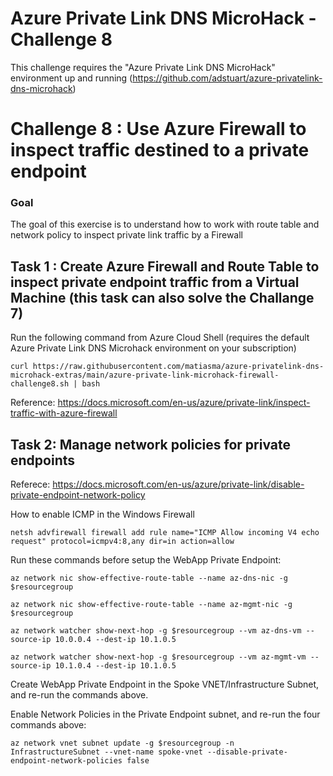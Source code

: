 # **Azure Private Link DNS MicroHack - Challenge 8**

This challenge requires the "Azure Private Link DNS MicroHack" environment up and running (https://github.com/adstuart/azure-privatelink-dns-microhack)

# Challenge 8 : Use Azure Firewall to inspect traffic destined to a private endpoint

### Goal 

The goal of this exercise is to understand how to work with route table and network policy to inspect private link traffic by a Firewall 

## Task 1 : Create Azure Firewall and Route Table to inspect private endpoint traffic from a Virtual Machine (this task can also solve the Challange 7)

Run the following command from Azure Cloud Shell (requires the default Azure Private Link DNS Microhack environment on your subscription)

`curl https://raw.githubusercontent.com/matiasma/azure-privatelink-dns-microhack-extras/main/azure-private-link-microhack-firewall-challenge8.sh | bash`

Reference: https://docs.microsoft.com/en-us/azure/private-link/inspect-traffic-with-azure-firewall

## Task 2: Manage network policies for private endpoints

Referece: https://docs.microsoft.com/en-us/azure/private-link/disable-private-endpoint-network-policy

How to enable ICMP in the Windows Firewall

`netsh advfirewall firewall add rule name="ICMP Allow incoming V4 echo request" protocol=icmpv4:8,any dir=in action=allow`

Run these commands before setup the WebApp Private Endpoint:

`az network nic show-effective-route-table --name az-dns-nic -g $resourcegroup`

`az network nic show-effective-route-table --name az-mgmt-nic -g $resourcegroup`

`az network watcher show-next-hop -g $resourcegroup --vm az-dns-vm --source-ip 10.0.0.4 --dest-ip 10.1.0.5`

`az network watcher show-next-hop -g $resourcegroup --vm az-mgmt-vm --source-ip 10.1.0.4 --dest-ip 10.1.0.5`

Create WebApp Private Endpoint in the Spoke VNET/Infrastructure Subnet, and re-run the commands above.

Enable Network Policies in the Private Endpoint subnet, and re-run the four commands above:

`az network vnet subnet update -g $resourcegroup -n InfrastructureSubnet --vnet-name spoke-vnet --disable-private-endpoint-network-policies false`

